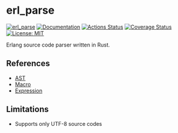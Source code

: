 erl_parse
=========

[![erl_parse](https://img.shields.io/crates/v/erl_parse.svg)](https://crates.io/crates/erl_parse)
[![Documentation](https://docs.rs/erl_parse/badge.svg)](https://docs.rs/erl_parse)
[![Actions Status](https://github.com/sile/erl_parse/workflows/CI/badge.svg)](https://github.com/sile/erl_parse/actions)
[![Coverage Status](https://coveralls.io/repos/github/sile/erl_parse/badge.svg?branch=master)](https://coveralls.io/github/sile/erl_parse?branch=master)
[![License: MIT](https://img.shields.io/badge/license-MIT-blue.svg)](LICENSE)

Erlang source code parser written in Rust.

References
----------

- [AST](http://erlang.org/doc/apps/erts/absform.html)
- [Macro](http://erlang.org/doc/reference_manual/macros.html)
- [Expression](http://erlang.org/doc/reference_manual/expressions.html)

Limitations
-----------

- Supports only UTF-8 source codes
